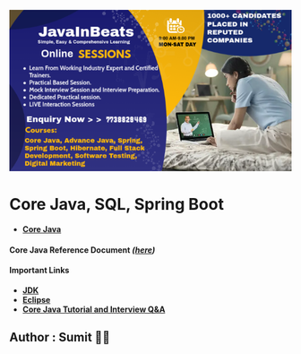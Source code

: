 ![alt text](https://github.com/snjava/git-github-demo/blob/main/JIB_Adv1.png)

# Core Java, SQL, Spring Boot

* **[Core Java](https://github.com/snjava/FSD-100123/tree/main/code/corejava)**
#### Core Java Reference Document _([here](https://github.com/snjava/FSD-100123/blob/main/docs/CoreJava.docx))_


#### Important Links

* **[JDK](https://www.oracle.com/java/technologies/downloads/)**
* **[Eclipse](https://www.eclipse.org/downloads/download.php?file=/technology/epp/downloads/release/2022-12/R/eclipse-jee-2022-12-R-win32-x86_64.zip)**
* **[Core Java Tutorial and Interview Q&A](https://javainbeats.com/#/)**

## Author : Sumit :technologist:
